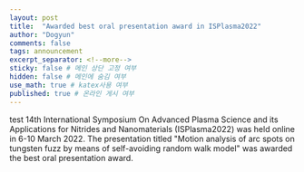 ```yaml
---
layout: post
title:  "Awarded best oral presentation award in ISPlasma2022"
author: "Dogyun"
comments: false
tags: announcement
excerpt_separator: <!--more-->
sticky: false # 메인 상단 고정 여부
hidden: false # 메인에 숨김 여부
use_math: true # katex사용 여부
published: true # 온라인 게시 여부
---
```

test
14th International Symposium On Advanced Plasma Science and its Applications for Nitrides and Nanomaterials (ISPlasma2022) was held online in 6-10 March 2022.
The presentation titled "Motion analysis of arc spots on tungsten fuzz by means of self-avoiding random walk model" was awarded the best oral presentation award.
<!-- ![certificate](){: height="640"} -->